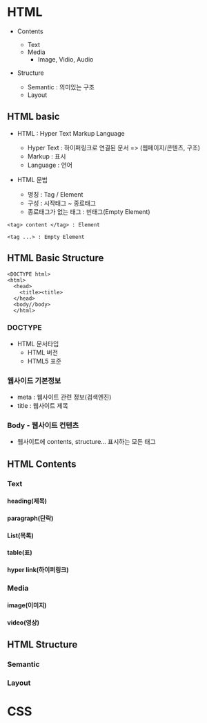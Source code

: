 # HTML

- Contents
  - Text
  - Media
    - Image, Vidio, Audio

- Structure
  - Semantic : 의미있는 구조
  - Layout

## HTML basic

- HTML : Hyper Text Markup Language
  - Hyper Text : 하이퍼링크로 연결된 문서 => (웹페이지/콘텐츠, 구조)
  - Markup : 표시
  - Language : 언어

- HTML 문법
  - 명칭 : Tag / Element
  - 구성 : 시작태그 ~ 종료태그
  - 종료태그가 없는 태그 : 빈태그(Empty Element)
```
<tag> content </tag> : Element

<tag ...> : Empty Element
```

## HTML Basic Structure
```
<DOCTYPE html>
<html>
  <head>
    <title><title>
  </head>
  <body//body>
  </html>
```


### DOCTYPE

- HTML 문서타입
  - HTML 버전
  - HTML5 표준

### 웹사이드 기본정보

- meta : 웹사이트 관련 정보(검색엔진)
- title : 웹사이트 제목

   
### Body - 웹사이트 컨텐츠

- 웹사이트에 contents, structure... 표시하는 모든 태그

## HTML Contents

### Text

#### heading(제목)

#### paragraph(단락)

#### List(목록)

#### table(표)

#### hyper link(하이퍼링크)

### Media

#### image(이미지)

#### video(영상)

## HTML Structure

### Semantic

### Layout


# CSS
